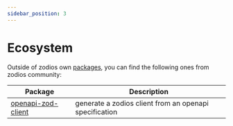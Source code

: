 ```yaml
---
sidebar_position: 3
---
```


# Ecosystem

Outside of zodios own [packages](/docs/intro), you can find the following ones from zodios community:

| Package                                                              | Description                                            |
| -------------------------------------------------------------------- | ------------------------------------------------------ |
| [openapi-zod-client](https://github.com/astahmer/openapi-zod-client) | generate a zodios client from an openapi specification |
